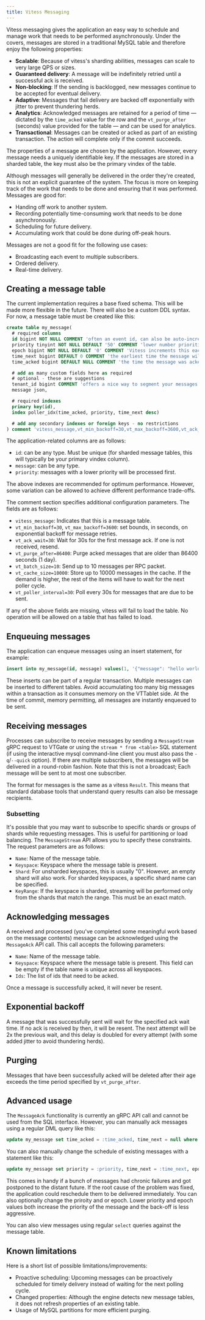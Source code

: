 ```yaml
---
title: Vitess Messaging
---
```


Vitess messaging gives the application an easy way to schedule and manage work
that needs to be performed asynchronously. Under the covers, messages are
stored in a traditional MySQL table and therefore enjoy the following
properties:

* **Scalable**: Because of vitess's sharding abilities, messages can scale to
  very large QPS or sizes.
* **Guaranteed delivery**: A message will be indefinitely retried until a
  successful ack is received.
* **Non-blocking**: If the sending is backlogged, new messages continue to be
  accepted for eventual delivery.
* **Adaptive**: Messages that fail delivery are backed off exponentially with
  jitter to prevent thundering herds.
* **Analytics**: Acknowledged messages are retained for a period of time — dictated
  by the `time_acked` value for the row and the `vt_purge_after` (seconds) value
  provided for the table — and can be used for analytics.
* **Transactional**: Messages can be created or acked as part of an existing
  transaction. The action will complete only if the commit succeeds.

The properties of a message are chosen by the application. However, every
message needs a uniquely identifiable key. If the messages are stored in a
sharded table, the key must also be the primary vindex of the table.

Although messages will generally be delivered in the order they're created,
this is not an explicit guarantee of the system. The focus is more on keeping
track of the work that needs to be done and ensuring that it was performed.
Messages are good for:

* Handing off work to another system.
* Recording potentially time-consuming work that needs to be done
  asynchronously.
* Scheduling for future delivery.
* Accumulating work that could be done during off-peak hours.

Messages are not a good fit for the following use cases:

* Broadcasting each event to multiple subscribers.
* Ordered delivery.
* Real-time delivery.

## Creating a message table

The current implementation requires a base fixed schema. This will be made more
flexible in the future. There will also be a custom DDL syntax. For now, a
message table must be created like this:

```sql
create table my_message(
  # required columns
  id bigint NOT NULL COMMENT 'often an event id, can also be auto-increment or a sequence',
  priority tinyint NOT NULL DEFAULT '50' COMMENT 'lower number priorities process first',
  epoch bigint NOT NULL DEFAULT '0' COMMENT 'Vitess increments this each time it sends the message, and is used for incremental backoff doubling',
  time_next bigint DEFAULT 0 COMMENT 'the earliest time the message will be sent in epoch nanoseconds. Must be null if time_acked is set',
  time_acked bigint DEFAULT NULL COMMENT 'the time the message was acked in epoch nanoseconds. Must be null if time_next is set',

  # add as many custom fields here as required
  # optional - these are suggestions
  tenant_id bigint COMMENT 'offers a nice way to segment your messages',
  message json,

  # required indexes
  primary key(id),
  index poller_idx(time_acked, priority, time_next desc)

  # add any secondary indexes or foreign keys - no restrictions
) comment 'vitess_message,vt_min_backoff=30,vt_max_backoff=3600,vt_ack_wait=30,vt_purge_after=86400,vt_batch_size=10,vt_cache_size=10000,vt_poller_interval=30'
```

The application-related columns are as follows:

* `id`: can be any type. Must be unique (for sharded message tables, this will typically be your primary vindex column).
* `message`: can be any type.
* `priority`: messages with a lower priority will be processed first.

The above indexes are recommended for optimum performance. However, some
variation can be allowed to achieve different performance trade-offs.

The comment section specifies additional configuration parameters. The fields
are as follows:

* `vitess_message`: Indicates that this is a message table.
* `vt_min_backoff=30`, `vt_max_backoff=3600`: set bounds, in seconds, on exponential
  backoff for message retries.
* `vt_ack_wait=30`: Wait for 30s for the first message ack. If one is not
  received, resend.
* `vt_purge_after=86400`: Purge acked messages that are older than 86400
  seconds (1 day).
* `vt_batch_size=10`: Send up to 10 messages per RPC packet.
* `vt_cache_size=10000`: Store up to 10000 messages in the cache. If the demand
  is higher, the rest of the items will have to wait for the next poller cycle.
* `vt_poller_interval=30`: Poll every 30s for messages that are due to be sent.

If any of the above fields are missing, vitess will fail to load the table. No
operation will be allowed on a table that has failed to load.

## Enqueuing messages

The application can enqueue messages using an insert statement, for example:

```sql
insert into my_message(id, message) values(1, '{"message": "hello world"}')
```

These inserts can be part of a regular transaction. Multiple messages can be
inserted to different tables. Avoid accumulating too many big messages within a
transaction as it consumes memory on the VTTablet side. At the time of commit,
memory permitting, all messages are instantly enqueued to be sent.

## Receiving messages

Processes can subscribe to receive messages by sending a `MessageStream`
gRPC request to VTGate or using the `stream * from <table>` SQL statement
(if using the interactive mysql command-line client you must also pass the
`-q`/`--quick` option). If there are multiple subscribers, the messages will be
delivered in a round-robin fashion. Note that this is not a broadcast; Each
message will be sent to at most one subscriber.

The format for messages is the same as a vitess `Result`. This means that
standard database tools that understand query results can also be message
recipients.

### Subsetting

It's possible that you may want to subscribe to specific shards or groups of
shards while requesting messages. This is useful for partitioning or load
balancing. The `MessageStream` API allows you to specify these constraints. The
request parameters are as follows:

* `Name`: Name of the message table.
* `Keyspace`: Keyspace where the message table is present.
* `Shard`: For unsharded keyspaces, this is usually "0". However, an empty
  shard will also work. For sharded keyspaces, a specific shard name can be
  specified.
* `KeyRange`: If the keyspace is sharded, streaming will be performed only from
  the shards that match the range. This must be an exact match.

## Acknowledging messages

A received and processed (you've completed some meaningful work based on the
message contents) message can be acknowledged using the `MessageAck`
API call. This call accepts the following parameters:

* `Name`: Name of the message table.
* `Keyspace`: Keyspace where the message table is present. This field can be
  empty if the table name is unique across all keyspaces.
* `Ids`: The list of ids that need to be acked.

Once a message is successfully acked, it will never be resent.

## Exponential backoff

A message that was successfully sent will wait for the specified ack wait time.
If no ack is received by then, it will be resent. The next attempt will be 2x
the previous wait, and this delay is doubled for every attempt (with some added
jitter to avoid thundering herds).

## Purging

Messages that have been successfully acked will be deleted after their age
exceeds the time period specified by `vt_purge_after`.

## Advanced usage

The `MessageAck` functionality is currently an gRPC API call and cannot be used
from the SQL interface. However, you can manually ack messages using a regular
DML query like this:

```sql
update my_message set time_acked = :time_acked, time_next = null where id in ::ids and time_acked is null
```

You can also manually change the schedule of existing messages with a statement like
this:

```sql
update my_message set priority = :priority, time_next = :time_next, epoch = :epoch where id in ::ids and time_acked is null
```

This comes in handy if a bunch of messages had chronic failures and got
postponed to the distant future. If the root cause of the problem was fixed,
the application could reschedule them to be delivered immediately. You can also
optionally change the priroity and or epoch. Lower priority and epoch values
both increase the priority of the message and the back-off is less aggressive.

You can also view messages using regular `select` queries against the message table.

## Known limitations

Here is a short list of possible limitations/improvements:

* Proactive scheduling: Upcoming messages can be proactively scheduled for
  timely delivery instead of waiting for the next polling cycle.
* Changed properties: Although the engine detects new message tables, it does
  not refresh properties of an existing table.
* Usage of MySQL partitions for more efficient purging.

